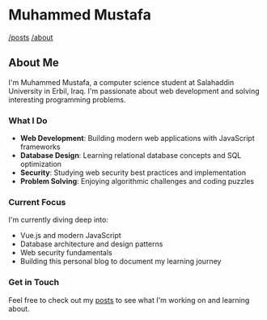# Muhammed Mustafa

[/posts](/posts/README.md) [/about](/about/README.md)

## About Me

I'm Muhammed Mustafa, a computer science student at Salahaddin University in Erbil, Iraq. I'm passionate about web development and solving interesting programming problems.

### What I Do

- **Web Development**: Building modern web applications with JavaScript frameworks
- **Database Design**: Learning relational database concepts and SQL optimization
- **Security**: Studying web security best practices and implementation
- **Problem Solving**: Enjoying algorithmic challenges and coding puzzles

### Current Focus

I'm currently diving deep into:
- Vue.js and modern JavaScript
- Database architecture and design patterns
- Web security fundamentals
- Building this personal blog to document my learning journey

### Get in Touch

Feel free to check out my [posts](/posts/) to see what I'm working on and learning about.